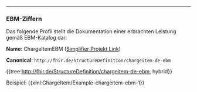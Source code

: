 ----
### EBM-Ziffern

Das folgende Profil stellt die Dokumentation einer erbrachten Leistung gemäß EBM-Katalog dar:

**Name**: ChargeItemEBM ([Simplifier Projekt Link](https://simplifier.net/resolve?canonical=http://fhir.de/StructureDefinition/chargeitem-de-ebm&scope=de.basisprofil.r4@1.5.0-ballot))

**Canonical**: `http://fhir.de/StructureDefinition/chargeitem-de-ebm`

{{tree:http://fhir.de/StructureDefinition/chargeitem-de-ebm, hybrid}}

Beispiel:
{{xml:ChargeItem/Example-chargeitem-ebm-1}}